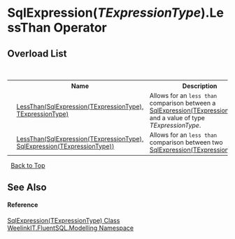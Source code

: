 # SqlExpression(*TExpressionType*).LessThan Operator 
 


## Overload List
&nbsp;<table><tr><th></th><th>Name</th><th>Description</th></tr><tr><td>![Public operator](media/puboperator.gif "Public operator")![Static member](media/static.gif "Static member")</td><td><a href="1927bdb5-a6fa-efb7-67cb-72611f8ff5f5">LessThan(SqlExpression(TExpressionType), TExpressionType)</a></td><td>
Allows for an `less than` comparison between a <a href="6d3bd1b1-9588-4b2a-b617-fde5eea88b0a">SqlExpression(TExpressionType)</a> and a value of type *TExpressionType*.</td></tr><tr><td>![Public operator](media/puboperator.gif "Public operator")![Static member](media/static.gif "Static member")</td><td><a href="11e715f1-80ec-f239-a35f-c174eaddd015">LessThan(SqlExpression(TExpressionType), SqlExpression(TExpressionType))</a></td><td>
Allows for an `less than` comparison between two <a href="6d3bd1b1-9588-4b2a-b617-fde5eea88b0a">SqlExpression(TExpressionType)</a>s.</td></tr></table>&nbsp;
<a href="#sqlexpression(*texpressiontype*).lessthan-operator">Back to Top</a>

## See Also


#### Reference
<a href="6d3bd1b1-9588-4b2a-b617-fde5eea88b0a">SqlExpression(TExpressionType) Class</a><br /><a href="55cb0562-6be1-fe5d-1cc3-61ccba17ba4f">WeelinkIT.FluentSQL.Modelling Namespace</a><br />